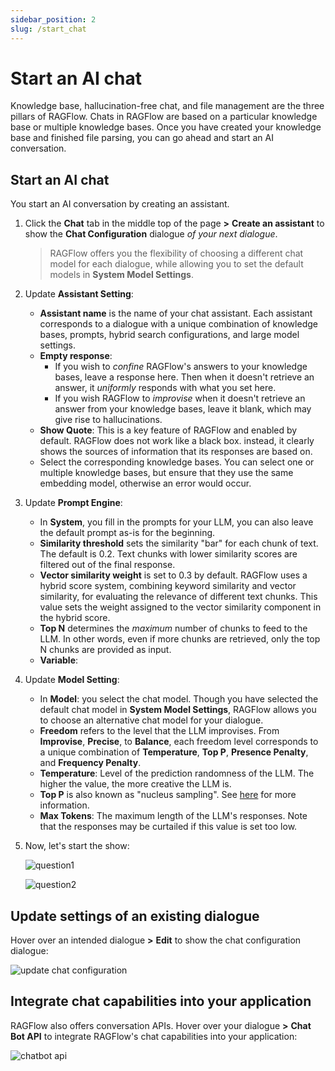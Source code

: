 ```yaml
---
sidebar_position: 2
slug: /start_chat
---
```


# Start an AI chat

Knowledge base, hallucination-free chat, and file management are the three pillars of RAGFlow. Chats in RAGFlow are based on a particular knowledge base or multiple knowledge bases. Once you have created your knowledge base and finished file parsing, you can go ahead and start an AI conversation. 

## Start an AI chat

You start an AI conversation by creating an assistant. 

1. Click the **Chat** tab in the middle top of the page **>** **Create an assistant** to show the **Chat Configuration** dialogue *of your next dialogue*.

   > RAGFlow offers you the flexibility of choosing a different chat model for each dialogue, while allowing you to set the default models in **System Model Settings**.

2. Update **Assistant Setting**: 

   - **Assistant name** is the name of your chat assistant. Each assistant corresponds to a dialogue with a unique combination of knowledge bases, prompts, hybrid search configurations, and large model settings. 
   - **Empty response**:
     - If you wish to *confine* RAGFlow's answers to your knowledge bases, leave a response here. Then when it doesn't retrieve an answer, it *uniformly* responds with what you set here. 
     - If you wish RAGFlow to *improvise* when it doesn't retrieve an answer from your knowledge bases, leave it blank, which may give rise to hallucinations. 
   - **Show Quote**: This is a key feature of RAGFlow and enabled by default. RAGFlow does not work like a black box. instead, it clearly shows the sources of information that its responses are based on. 
   -  Select the corresponding knowledge bases. You can select one or multiple knowledge bases, but ensure that they use the same embedding model, otherwise an error would occur. 

3. Update **Prompt Engine**: 

   - In **System**, you fill in the prompts for your LLM, you can also leave the default prompt as-is for the beginning. 
   - **Similarity threshold** sets the similarity "bar" for each chunk of text. The default is 0.2. Text chunks with lower similarity scores are filtered out of the final response. 
   - **Vector similarity weight** is set to 0.3 by default. RAGFlow uses a hybrid score system, combining keyword similarity and vector similarity, for evaluating the relevance of different text chunks. This value sets the weight assigned to the vector similarity component in the hybrid score. 
   - **Top N** determines the *maximum* number of chunks to feed to the LLM. In other words, even if more chunks are retrieved, only the top N chunks are provided as input. 
   - **Variable**: 

4. Update **Model Setting**:

   - In **Model**: you select the chat model. Though you have selected the default chat model in **System Model Settings**, RAGFlow allows you to choose an alternative chat model for your dialogue. 
   - **Freedom** refers to the level that the LLM improvises. From **Improvise**, **Precise**, to **Balance**, each freedom level corresponds to a unique combination of **Temperature**, **Top P**, **Presence Penalty**, and **Frequency Penalty**.
   - **Temperature**: Level of the prediction randomness of the LLM. The higher the value, the more creative the LLM is. 
   - **Top P** is also known as "nucleus sampling". See [here](https://en.wikipedia.org/wiki/Top-p_sampling) for more information. 
   - **Max Tokens**: The maximum length of the LLM's responses. Note that the responses may be curtailed if this value is set too low. 

5. Now, let's start the show:

   ![question1](https://github.com/infiniflow/ragflow/assets/93570324/bb72dd67-b35e-4b2a-87e9-4e4edbd6e677)

   ![question2](https://github.com/infiniflow/ragflow/assets/93570324/7cc585ae-88d0-4aa2-817d-0370b2ad7230)

## Update settings of an existing dialogue

Hover over an intended dialogue **>** **Edit** to show the chat configuration dialogue:

![update chat configuration](https://github.com/infiniflow/ragflow/assets/93570324/e08397c7-2a4c-44e1-9032-13d30e99d741)

## Integrate chat capabilities into your application

RAGFlow also offers conversation APIs. Hover over your dialogue **>** **Chat Bot API** to integrate RAGFlow's chat capabilities into your application:

![chatbot api](https://github.com/infiniflow/ragflow/assets/93570324/fec23715-f9af-4ac2-81e5-942c5035c5e6)
